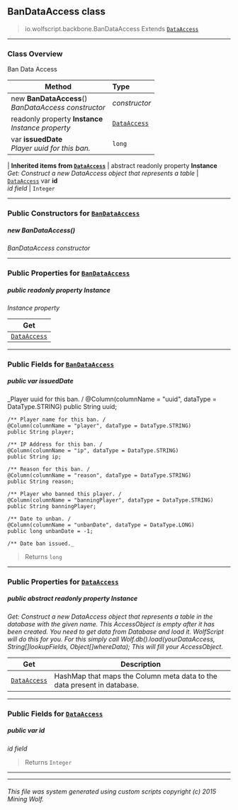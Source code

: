 ## BanDataAccess __class__

>io.wolfscript.backbone.BanDataAccess
>Extends [`DataAccess`](..\database\DataAccess.md)

---

### Class Overview

Ban Data Access

Method | Type   
--- | :--- 
new __BanDataAccess__() <br> _BanDataAccess constructor_ | _constructor_
 readonly property __Instance__ <br> _Instance property_ | [`DataAccess`](..\database\DataAccess.md)
 var __issuedDate__ <br> _Player uuid for this ban._ | `long`
 |
__Inherited items from [`DataAccess`](..\database\DataAccess.md)__ |
abstract readonly property __Instance__ <br> _Get: Construct a new DataAccess object that represents a table_ | [`DataAccess`](..\database\DataAccess.md)
 var __id__ <br> _id field_ | `Integer`





---

### Public Constructors for [`BanDataAccess`](BanDataAccess.md)

##### <a id='bandataaccess'></a>new __BanDataAccess__() 

_BanDataAccess constructor_


---

### Public Properties for [`BanDataAccess`](BanDataAccess.md)

##### <a id='instance'></a>public  readonly property __Instance__

_Instance property_

Get | 
--- | 
[`DataAccess`](..\database\DataAccess.md) |



---

### Public Fields for [`BanDataAccess`](BanDataAccess.md)

##### <a id='issueddate'></a>public  var __issuedDate__

_Player uuid for this ban. /
    @Column(columnName = "uuid", dataType = DataType.STRING)
    public String uuid;

    /** Player name for this ban. /
    @Column(columnName = "player", dataType = DataType.STRING)
    public String player;

    /** IP Address for this ban. /
    @Column(columnName = "ip", dataType = DataType.STRING)
    public String ip;

    /** Reason for this ban. /
    @Column(columnName = "reason", dataType = DataType.STRING)
    public String reason;

    /** Player who banned this player. /
    @Column(columnName = "banningPlayer", dataType = DataType.STRING)
    public String banningPlayer;

    /** Date to unban. /
    @Column(columnName = "unbanDate", dataType = DataType.LONG)
    public long unbanDate = -1;

    /** Date ban issued._

>Returns
>  `long`

---

### Public Properties for [`DataAccess`](..\database\DataAccess.md)

##### <a id='instance'></a>public abstract readonly property __Instance__

_Get: Construct a new DataAccess object that represents a table in the database with the given name. This AccessObject is empty after it has been created. You need to get data from Database and load it. WolfScript will do this for you. For this simply call Wolf.db().load(yourDataAccess, String[]lookupFields, Object[]whereData); This will fill your AccessObject._

Get | Description
--- | --- 
[`DataAccess`](..\database\DataAccess.md) | HashMap that maps the Column meta data to the data present in database.



---

### Public Fields for [`DataAccess`](..\database\DataAccess.md)

##### <a id='id'></a>public  var __id__

_id field_

>Returns
>  `Integer`

---


---


###### This file was system generated using custom scripts copyright (c) 2015 Mining Wolf.
	

